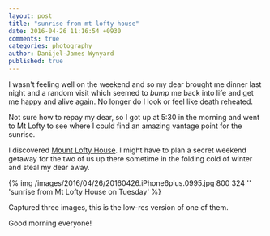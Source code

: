 ```yaml
---
layout: post
title: "sunrise from mt lofty house"
date: 2016-04-26 11:16:54 +0930
comments: true
categories: photography
author: Danijel-James Wynyard
published: true
---
```

I wasn't feeling well on the weekend and so my dear brought me dinner last night and a random visit which seemed to _bump_ me back into life and get me happy and alive again. No longer do I look or feel like death reheated.

Not sure how to repay my dear, so I got up at 5:30 in the morning and went to Mt Lofty to see where I could find an amazing vantage point for the sunrise.

I discovered [Mount Lofty House](http://www.mtloftyhouse.com.au). I might have to plan a secret weekend getaway for the two of us up there sometime in the folding cold of winter and steal my dear away.

{% img /images/2016/04/26/20160426.iPhone6plus.0995.jpg 800 324 '' 'sunrise from Mt Lofty House on Tuesday' %}

Captured three images, this is the low-res version of one of them.

Good morning everyone!